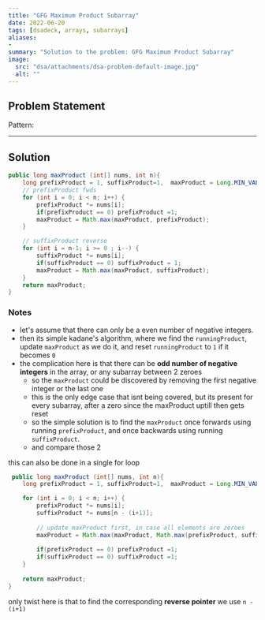 ```yaml
---
title: "GFG Maximum Product Subarray"
date: 2022-06-20
tags: [dsadeck, arrays, subarrays]
aliases:
- 
summary: "Solution to the problem: GFG Maximum Product Subarray"
image:
  src: "dsa/attachments/dsa-problem-default-image.jpg"
  alt: ""
---
```


## Problem Statement


Pattern: 

---

## Solution
``` java
public long maxProduct (int[] nums, int n){
	long prefixProduct = 1, suffixProduct=1,  maxProduct = Long.MIN_VALUE;
	// prefixProduct fwds
	for (int i = 0; i < n; i++) {
		prefixProduct *= nums[i];
		if(prefixProduct == 0) prefixProduct =1;
		maxProduct = Math.max(maxProduct, prefixProduct);
	}

	// suffixProduct reverse
	for (int i = n-1; i >= 0 ; i--) {
		suffixProduct *= nums[i];
		if(suffixProduct == 0) suffixProduct = 1;
		maxProduct = Math.max(maxProduct, suffixProduct);
	}
	return maxProduct;
}
```

### Notes
- let's assume that there can only be a even number of negative integers.
- then its simple kadane's algorithm, where we find the `runningProduct`,  update `maxProduct` as we do it, and reset `runningProduct` to `1` if it becomes `0`
- the complication here is that there can be **odd number of negative integers** in the array, or any subarray between 2 zeroes
	- so the `maxProduct` could be discovered by removing the first negative integer or the last one
	- this is the only edge case that isnt being covered, but its present for every subarray, after a zero since the maxProduct uptill then gets reset
	- so the simple solution is to find the `maxProduct` once forwards using running `prefixProduct`, and once backwards using running `suffixProduct`.
	- and compare those 2

this can also be done in a single for loop

``` java
 public long maxProduct (int[] nums, int n){
	long prefixProduct = 1, suffixProduct=1,  maxProduct = Long.MIN_VALUE;

	for (int i = 0; i < n; i++) {
		prefixProduct *= nums[i];
		suffixProduct *= nums[n - (i+1)];
		
		// update maxProduct first, in case all elements are zeroes
		maxProduct = Math.max(maxProduct, Math.max(prefixProduct, suffixProduct));
		
		if(prefixProduct == 0) prefixProduct =1;
		if(suffixProduct == 0) suffixProduct =1;
	}
	
	return maxProduct;
}
```

only twist here is that to find the corresponding **reverse pointer** we use `n - (i+1)`



